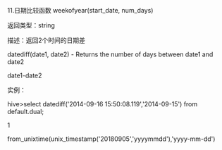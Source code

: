 <!--
 * @Author: wjn
 * @Date: 2020-05-27 10:26:24
 * @LastEditors: wjn
 * @LastEditTime: 2020-05-27 11:23:58
--> 
11.日期比较函数 weekofyear(start_date, num_days)

返回类型：string

描述：返回2个时间的日期差

datediff(date1, date2) - Returns the number of days between date1 and date2

date1-date2

实例：

hive>select datediff('2014-09-16 15:50:08.119','2014-09-15') from default.dual;

1


from_unixtime(unix_timestamp('20180905','yyyymmdd'),'yyyy-mm-dd')